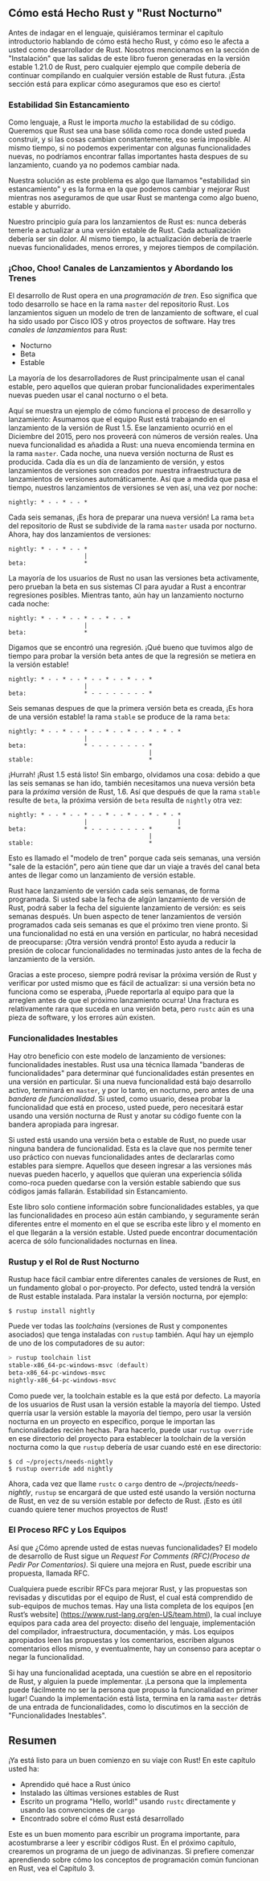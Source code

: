 ## Cómo está Hecho Rust y "Rust Nocturno"

Antes de indagar en el lenguaje, quisiéramos terminar el capítulo introductorio
hablando de cómo está hecho Rust, y cómo eso le afecta a usted como
desarrollador de Rust. Nosotros mencionamos en la sección de "Instalación"
que las salidas de este libro fueron generadas en la versión estable
1.21.0 de Rust, pero cualquier ejemplo que compile debería de continuar
compilando en cualquier versión estable de Rust futura. ¡Esta sección está
para explicar cómo aseguramos que eso es cierto!

### Estabilidad Sin Estancamiento

Como lenguaje, a Rust le importa *mucho* la estabilidad de su código. Queremos
que Rust sea una base sólida como roca donde usted pueda construir, y si las
cosas cambian constantemente, eso sería imposible. Al mismo tiempo, si no
podemos experimentar con algunas funcionalidades nuevas, no podríamos encontrar
fallas importantes hasta despues de su lanzamiento, cuando ya no podemos cambiar
nada.

Nuestra solución as este problema es algo que llamamos "estabilidad sin
estancamiento" y es la forma en la que podemos cambiar y mejorar Rust mientras
nos aseguramos de que usar Rust se mantenga como algo bueno, estable y aburrido.

Nuestro principio guía para los lanzamientos de Rust es: nunca deberás temerle
a actualizar a una versión estable de Rust. Cada actualización debería ser sin
dolor. Al mismo tiempo, la actualización debería de traerle nuevas funcionalidades,
menos errores, y mejores tiempos de compilación.

### ¡Choo, Choo! Canales de Lanzamientos y Abordando los Trenes

El desarrollo de Rust opera en una *programación de tren*. Eso significa que
todo desarrollo se hace en la rama `master` del repositorio Rust. Los lanzamientos
siguen un modelo de tren de lanzamiento de software, el cual ha sido usado por
Cisco IOS y otros proyectos de software. Hay tres *canales de lanzamientos*
para Rust:

* Nocturno
* Beta
* Estable

La mayoría de los desarrolladores de Rust principalmente usan el canal estable,
pero aquellos que quieran probar funcionalidades experimentales nuevas pueden
usar el canal nocturno o el beta.

Aquí se muestra un ejemplo de cómo funciona el proceso de desarrollo y lanzamiento:
Asumamos que el equipo Rust está trabajando en el lanzamiento de la versión de Rust
1.5. Ese lanzamiento ocurrió en el Diciembre del 2015, pero nos proveerá con
números de versión reales. Una nueva funcionalidad es añadida a Rust: una nueva
encomienda termina en la rama `master`. Cada noche, una nueva versión nocturna
de Rust es producida. Cada día es un día de lanzamiento de versión, y estos
lanzamientos de versiones son creados por nuestra infraestructura de lanzamientos de
versiones automáticamente. Así que a medida que pasa el tiempo, nuestros lanzamientos
de versiones se ven así, una vez por noche:

```text
nightly: * - - * - - *
```

Cada seis semanas, ¡Es hora de preparar una nueva versión! La rama `beta` del
repositorio de Rust se subdivide de la rama `master` usada por nocturno. Ahora,
hay dos lanzamientos de versiones:

```text
nightly: * - - * - - *
                     |
beta:                *
```

La mayoría de los usuarios de Rust no usan las versiones beta activamente, pero
prueban la beta en sus sistemas CI para ayudar a Rust a encontrar regresiones
posibles. Mientras tanto, aún hay un lanzamiento nocturno cada noche:
```text
nightly: * - - * - - * - - * - - *
                     |
beta:                *
```

Digamos que se encontró una regresión. ¡Qué bueno que tuvimos algo de tiempo para
probar la versión beta antes de que la regresión se metiera en la versión estable!


```text
nightly: * - - * - - * - - * - - * - - *
                     |
beta:                * - - - - - - - - *
```

Seis semanas despues de que la primera versión beta es creada, ¡Es hora de una
versión estable! la rama `stable` se produce de la rama `beta`:

```text
nightly: * - - * - - * - - * - - * - - * - * - *
                     |
beta:                * - - - - - - - - *
                                       |
stable:                                *
```

¡Hurrah! ¡Rust 1.5 está listo! Sin embargo, olvidamos una cosa: debido a que las
seis semanas se han ido, también necesitamos una nueva versión beta para la
*próxima* versión de Rust, 1.6. Así que después de que la rama `stable` resulte de
`beta`, la próxima versión de `beta` resulta de `nightly` otra vez:

```text
nightly: * - - * - - * - - * - - * - - * - * - *
                     |                         |
beta:                * - - - - - - - - *       *
                                       |
stable:                                *
```

Esto es llamado el "modelo de tren" porque cada seis semanas, una versión
"sale de la estación", pero aún tiene que dar un viaje a través del canal beta
antes de llegar como un lanzamiento de versión estable.

Rust hace lanzamiento de versión cada seis semanas, de forma programada. Si
usted sabe la fecha de algún lanzamiento de versión de Rust, podrá saber la
fecha del siguiente lanzamiento de versión: es seis semanas después. Un buen
aspecto de tener lanzamientos de versión programados cada seis semanas es que
el próximo tren viene pronto. Si una funcionalidad no está en una versión en
particular, no habrá necesidad de preocuparse: ¡Otra versión vendrá pronto!
Esto ayuda a reducir la presión de colocar funcionalidades no terminadas justo
antes de la fecha de lanzamiento de la versión.

Gracias a este proceso, siempre podrá revisar la próxima versión de Rust y
verificar por usted mismo que es fácil de actualizar: si una versión beta
no funciona como se esperaba, ¡Puede reportarla al equipo para que la arreglen
antes de que el próximo lanzamiento ocurra! Una fractura es relativamente rara
que suceda en una versión beta, pero `rustc` aún es una pieza de software, y
los errores aún existen.

### Funcionalidades Inestables

Hay otro beneficio con este modelo de lanzamiento de versiones: funcionalidades
inestables. Rust usa una técnica llamada "banderas de funcionalidades" para
determinar qué funcionalidades están presentes en una versión en particular.
Si una nueva funcionalidad está bajo desarrollo activo, terminará en `master`,
y por lo tanto, en nocturno, pero antes de una *bandera de funcionalidad*. Si
usted, como usuario, desea probar la funcionalidad que está en proceso, usted
puede, pero necesitará estar usando una versión nocturna de Rust y anotar su
código fuente con la bandera apropiada para ingresar.

Si usted está usando una versión beta o estable de Rust, no puede usar ninguna
bandera de funcionalidad. Esta es la clave que nos permite tener uso práctico
con nuevas funcionalidades antes de declararlas como estables para siempre.
Aquellos que deseen ingresar a las versiones más nuevas pueden hacerlo, y
aquellos que quieran una experiencia sólida como-roca pueden quedarse con la
versión estable sabiendo que sus códigos jamás fallarán. Estabilidad sin
Estancamiento.

Este libro solo contiene información sobre funcionalidades estables, ya que las
funcionalidades en proceso aún están cambiando, y seguramente serán diferentes
entre el momento en el que se escriba este libro y el momento en el que llegarán
a la versión estable. Usted puede encontrar documentación acerca de sólo
funcionalidades nocturnas en línea.


### Rustup y el Rol de Rust Nocturno

Rustup hace fácil cambiar entre diferentes canales de versiones de Rust,
en un fundamento global o por-proyecto. Por defecto, usted tendrá la versión
de Rust estable instalada. Para instalar la versión nocturna, por ejemplo:

```text
$ rustup install nightly
```

Puede ver todas las *toolchains* (versiones de Rust y componentes asociados)
que tenga instaladas con `rustup` también. Aquí hay un ejemplo de uno de los
computadores de su autor:

```powershell
> rustup toolchain list
stable-x86_64-pc-windows-msvc (default)
beta-x86_64-pc-windows-msvc
nightly-x86_64-pc-windows-msvc
```

Como puede ver, la toolchain estable es la que está por defecto. La mayoría de
los usuarios de Rust usan la versión estable la mayoría del tiempo. Usted
querría usar la versión estable la mayoría del tiempo, pero usar la versión
nocturna en un proyecto en específico, porque le importan las funcionalidades
recién hechas. Para hacerlo, puede usar `rustup override` en ese directorio del
proyecto para establecer la toolchain de la versión nocturna como la que `rustup`
debería de usar cuando esté en ese directorio:

```text
$ cd ~/projects/needs-nightly
$ rustup override add nightly
```

Ahora, cada vez que llame `rustc` o `cargo` dentro de *~/projects/needs-nightly*,
`rustup` se encargará de que usted esté usando la versión nocturna de Rust, en
vez de su versión estable por defecto de Rust. ¡Esto es útil cuando quiere tener
muchos proyectos de Rust!

### El Proceso RFC y Los Equipos

Así que ¿Cómo aprende usted de estas nuevas funcionalidades? El modelo de desarrollo
de Rust sigue un *Request For Comments (RFC)(Proceso de Pedir Por Comentarios)*.
Si quiere una mejora en Rust, puede escribir una propuesta, llamada RFC.

Cualquiera puede escribir RFCs para mejorar Rust, y las propuestas son revisadas
y discutidas por el equipo de Rust, el cual está comprendido de sub-equipos
de muchos temas. Hay una lista completa de los equipos [en Rust’s website]
(https://www.rust-lang.org/en-US/team.html), la cual incluye equipos para cada
area del proyecto: diseño del lenguaje, implementación del compilador,
infraestructura, documentación, y más. Los equipos apropiados leen las propuestas
y los comentarios, escriben algunos comentarios ellos mismo, y eventualmente,
hay un consenso para aceptar o negar la funcionalidad.

Si hay una funcionalidad aceptada, una cuestión se abre en el repositorio de Rust,
y alguien la puede implementar. ¡La persona que la implementa puede fácilmente no
ser la persona que propuso la funcionalidad en primer lugar! Cuando la implementación
está lista, termina en la rama `master` detrás de una entrada de funcionalidades,
como lo discutimos en la sección de "Funcionalidades Inestables".

## Resumen

¡Ya está listo para un buen comienzo en su viaje con Rust! En este capítulo usted ha:

* Aprendido qué hace a Rust único
* Instalado las últimas versiones estables de Rust
* Escrito un programa "Hello, world!" usando `rustc` directamente y usando las
convenciones de `cargo`
* Encontrado sobre el cómo Rust está desarrollado

Este es un buen momento para escribir un programa importante, para acostumbrarse
a leer y escribir códigos Rust. En el próximo capítulo, crearemos un programa de
un juego de adivinanzas. Si prefiere comenzar aprendiendo sobre cómo los conceptos
de programación común funcionan en Rust, vea el Capítulo 3.

